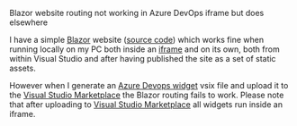 Blazor website routing not working in Azure DevOps iframe but does elsewhere

I have a simple [Blazor](https://dotnet.microsoft.com/apps/aspnet/web-apps/client) website ([source code](https://github.com/GregTrevellick/BlazorVsixStackOverflowQuestion)) which works fine when running locally on my PC both inside an [iframe](todo) and on its own, both from within Visual Studio and after having published the site as a set of static assets.

However when I generate an [Azure Devops widget](https://docs.microsoft.com/en-us/azure/devops/extend/develop/add-dashboard-widget?view=azure-devops) vsix file and upload it to the [Visual Studio Marketplace](https://marketplace.visualstudio.com/azuredevops) the Blazor routing fails to work. Please note that after uploading to [Visual Studio Marketplace](https://marketplace.visualstudio.com/azuredevops) all widgets run inside an iframe.


